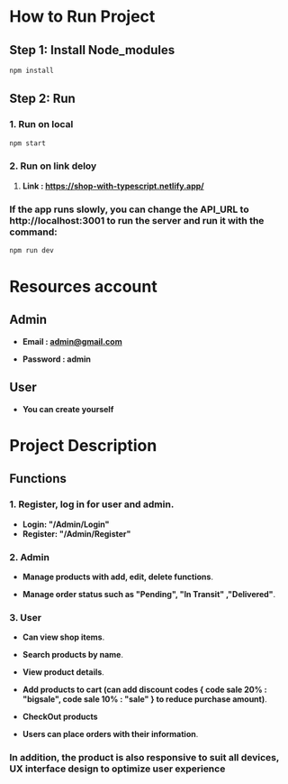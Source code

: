 # How to Run Project

## Step 1: Install Node_modules

```bash
npm install
```

## Step 2: Run

### 1. Run  on local
```bash
npm start
```
### 2. Run on link deloy

1. **Link : https://shop-with-typescript.netlify.app/**

### If the app runs slowly, you can change the API_URL to http://localhost:3001 to run the server and run it with the command:
```bash
npm run dev
```

# Resources account

## Admin

- **Email : admin@gmail.com**

- **Password : admin**

## User

- **You can create yourself**

# Project Description

## Functions

### 1. Register, log in for user and admin.

- **Login: "/Admin/Login"**
- **Register: "/Admin/Register"**

### 2. Admin
- **Manage products with add, edit, delete functions**.

- **Manage order status such as "Pending", "In Transit" ,"Delivered"**.

### 3. User
- **Can view shop items**.

- **Search products by name**.

- **View product details**.

- **Add products to cart (can add discount codes { code sale 20% : "bigsale", code sale 10% : "sale" } to reduce purchase amount)**.

- **CheckOut products**

- **Users can place orders with their information**.

### In addition, the product is also responsive to suit all devices, UX interface design to optimize user experience
